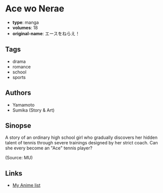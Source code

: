 # Ace wo Nerae

-   **type**: manga
-   **volumes**: 18
-   **original-name**: エースをねらえ！

## Tags

-   drama
-   romance
-   school
-   sports

## Authors

-   Yamamoto
-   Sumika (Story & Art)

## Sinopse

A story of an ordinary high school girl who gradually discovers her hidden talent of tennis through severe trainings designed by her strict coach. Can she every become an "Ace" tennis player?

(Source: MU)

## Links

-   [My Anime list](https://myanimelist.net/manga/7948/Ace_wo_Nerae)

